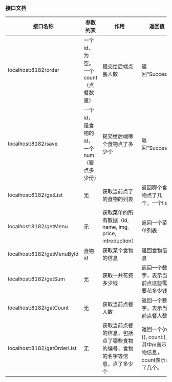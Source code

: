 ### 接口文档



| 接口名称                    | 参数列表                                  | 作用                                                         | 返回值                                                       |
| --------------------------- | ----------------------------------------- | ------------------------------------------------------------ | ------------------------------------------------------------ |
| localhost:8182/order        | 一个id，为空。一个count（点餐数量）       | 提交给后端点餐人数                                           | 返回“Success”                                                |
| localhost:8182/save         | 一个id，是食物的id，一个num（要点多少份） | 提交给后端哪个食物点了多少个                                 | 返回"Success"                                                |
| localhost:8182/getList      | 无                                        | 获取当前点了的食物的列表                                     | 返回哪个食物点了几个，一个list                               |
| localhost:8182/getMenu      | 无                                        | 获取菜单的所有数据（id, name, img, price, introduction）     | 返回一个菜单列表                                             |
| localhost:8182/getMenuById  | 食物id                                    | 获取某个食物的信息                                           | 返回食物信息                                                 |
| localhost:8182/getSum       | 无                                        | 获取一共花费多少钱                                           | 返回一个数字，表示当前点这些需要花多少钱                     |
| localhost:8182/getCount     | 无                                        | 获取当前点餐人数                                             | 返回一个数字，表示当前点餐人数                               |
| localhost:8182/getOrderList | 无                                        | 获取当前点餐的信息，包括点了哪些食物的编号，食物的名字等信息，点了多少个 | 返回一个{m:{}, count:}，其中m表示食物信息，count表示点了几个。 |
